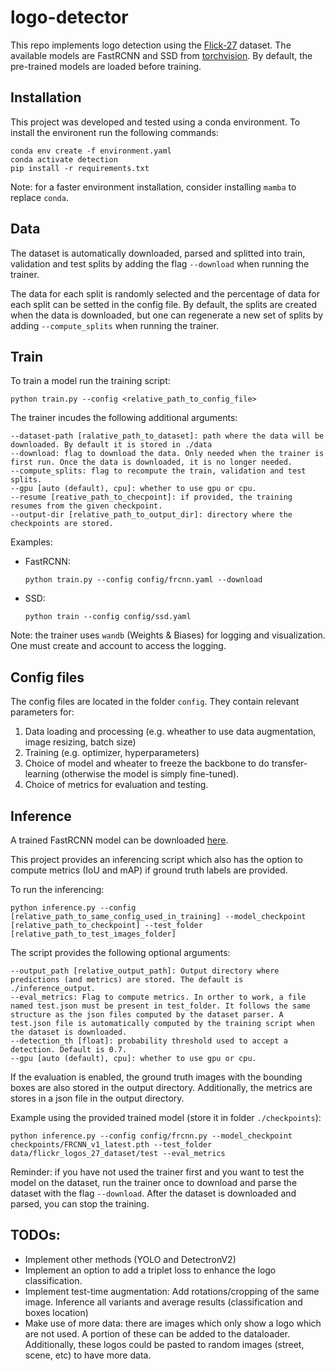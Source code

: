 # logo-detector

This repo implements logo detection using the [Flick-27](http://image.ntua.gr/iva/datasets/flickr_logos/) dataset. The available models are FastRCNN and SSD from [torchvision](http://image.ntua.gr/iva/datasets/flickr_logos/). By default, the pre-trained models are loaded before training.


## Installation
This project was developed and tested using a conda environment. To install the environent run the following commands:


```
conda env create -f environment.yaml
conda activate detection
pip install -r requirements.txt
```

Note: for a faster environment installation, consider installing ```mamba``` to replace ```conda```.

## Data
The dataset is automatically downloaded, parsed and splitted into train, validation and test splits by adding the flag ```--download``` when running the trainer.

The data for each split is randomly selected and the percentage of data for each split can be setted in the config file. By default, the splits are created when the data is downloaded, but one can regenerate a new set of splits by adding ```--compute_splits``` when running the trainer.

## Train

To train a model run the training script:
```
python train.py --config <relative_path_to_config_file>
```

The trainer incudes the following additional arguments:
```
--dataset-path [ralative_path_to_dataset]: path where the data will be downloaded. By default it is stored in ./data
--download: flag to download the data. Only needed when the trainer is first run. Once the data is downloaded, it is no longer needed.
--compute_splits: flag to recompute the train, validation and test splits.
--gpu [auto (default), cpu]: whether to use gpu or cpu.
--resume [reative_path_to_checpoint]: if provided, the training resumes from the given checkpoint.
--output-dir [relative_path_to_output_dir]: directory where the checkpoints are stored.
```

Examples:
- FastRCNN:
    ```
    python train.py --config config/frcnn.yaml --download
    ```
- SSD:
    ```
    python train --config config/ssd.yaml
    ```
Note: the trainer uses ```wandb``` (Weights & Biases) for logging and visualization. One must create and account to access the logging.

## Config files
The config files are located in the folder ```config```. They contain relevant parameters for:
1. Data loading and processing (e.g. wheather to use data augmentation, image resizing, batch size)
2. Training (e.g. optimizer, hyperparameters)
3. Choice of model and wheater to freeze the backbone to do transfer-learning (otherwise the model is simply fine-tuned).
4. Choice of metrics for evaluation and testing.


## Inference
A trained FastRCNN model can be downloaded [here](https://drive.google.com/file/d/1c-N008jM6fUR1zWdoTu5wxYPkKEVNNmc/view?usp=sharing). 

This project provides an inferencing script which also has the option to compute metrics (IoU and mAP) if ground truth labels are provided.

To run the inferencing:

```
python inference.py --config [relative_path_to_same_config_used_in_training] --model_checkpoint [relative_path_to_checkpoint] --test_folder [relative_path_to_test_images_folder]
```

The script provides the following optional arguments:
```
--output_path [relative_output_path]: Output directory where predictions (and metrics) are stored. The default is ./inference_output.
--eval_metrics: Flag to compute metrics. In orther to work, a file named test.json must be present in test_folder. It follows the same structure as the json files computed by the dataset parser. A test.json file is automatically computed by the training script when the dataset is downloaded.
--detection_th [float]: probability threshold used to accept a detection. Default is 0.7.
--gpu [auto (default), cpu]: whether to use gpu or cpu.
```

If the evaluation is enabled, the ground truth images with the bounding boxes are also stored in the output directory. Additionally, the metrics are stores in a json file in the output directory.
 
Example using the provided trained model (store it in folder ```./checkpoints```):
```
python inference.py --config config/frcnn.py --model_checkpoint checkpoints/FRCNN_v1_latest.pth --test_folder data/flickr_logos_27_dataset/test --eval_metrics
```

Reminder: if you have not used the trainer first and you want to test the model on the dataset, run the trainer once to download and parse the dataset with the flag ```--download```. After the dataset is downloaded and parsed, you can stop the training.

## TODOs:
- Implement other methods (YOLO and DetectronV2)
- Implement an option to add a triplet loss to enhance the logo classification.
- Implement test-time augmentation: Add rotations/cropping of the same image. Inference all variants and average results (classification and boxes location)
- Make use of more data: there are images which only show a logo which are not used. A portion of these can be added to the dataloader. Additionally, these logos could be pasted to random images (street, scene, etc) to have more data.
